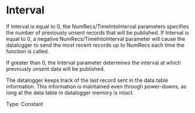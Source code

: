 # Interval

If Interval is equal to 0, the NumRecs/TimeIntoInterval parameters specifies the number of previously unsent records that will be published. If Interval is equal to 0, a negative NumRecs/TimeIntoInterval parameter will cause the datalogger to send the most recent records up to NumRecs each time the function is called.

If greater than 0, the Interval parameter determines the interval at which previously unsent data will be published.

The datalogger keeps track of the last record sent in the data table information. This information is maintained even through power-downs, as long at the data table in datalogger memory is intact.

Type: Constant
